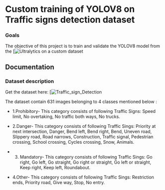 # Custom training of YOLOV8 on Traffic signs detection dataset
### Goals
The objective of this project is to train and validate the YOLOV8 model from the [![Ultralytics](https://ultralytics.com/) on a custom dataset

## Documentation
### Dataset description
Get the dataset here: [![Traffic_sign_Detection](https://www.kaggle.com/datasets/valentynsichkar/traffic-signs-dataset-in-yolo-format)

The dataset contain 631 images belonging to 4 classes mentioned below :

* 1.Prohibitory- This category consists of following Traffic Signs: 
 Speed limit, No overtaking, No traffic both ways, No trucks.

* 2.Danger-  This category consists of following Traffic Sings: Priority at next intersection, Danger, Bend left, Bend right, Bend, Uneven road, Slippery road, Road narrows, Construction, Traffic signal, Pedestrian crossing, School crossing, Cycles crossing, Snow, Animals.
* 3. Mandatory- This category consists of following Traffic Sings: 
Go right, Go left, Go straight, Go right or straight, Go left or straight, Keep right, Keep left, Roundabout.

* 4.Other- This category consists of following Traffic Sings: Restriction ends, Priority road, Give way, Stop, No entry.
